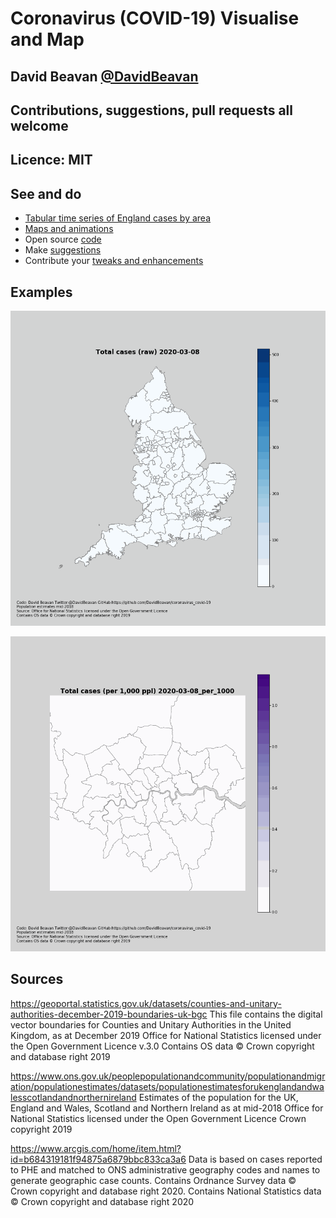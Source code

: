 # Coronavirus (COVID-19) Visualise and Map
## David Beavan [@DavidBeavan](https://twitter.com/DavidBeavan)
## Contributions, suggestions, pull requests all welcome
## Licence: MIT

## See and do

* [Tabular time series of England cases by area](https://github.com/DavidBeavan/coronavirus_covid-19/blob/master/data/secondary_sources/utla_cases_table/utla_cases.csv)
* [Maps and animations](https://github.com/DavidBeavan/coronavirus_covid-19/tree/master/outputs/maps)
* Open source [code](https://github.com/DavidBeavan/coronavirus_covid-19)
* Make [suggestions](https://github.com/DavidBeavan/coronavirus_covid-19/issues)
* Contribute your [tweaks and enhancements](https://github.com/DavidBeavan/coronavirus_covid-19/pulls)

## Examples

![England](https://github.com/DavidBeavan/coronavirus_covid-19/blob/master/outputs/maps/coronavirus_covid-19_england_map_raw_animation_2020-03-29.gif?raw=true)

![London](https://github.com/DavidBeavan/coronavirus_covid-19/blob/master/outputs/maps/coronavirus_covid-19_london_map_normalised_animation_2020-03-29.gif?raw=true)

## Sources

https://geoportal.statistics.gov.uk/datasets/counties-and-unitary-authorities-december-2019-boundaries-uk-bgc
This file contains the digital vector boundaries for Counties and Unitary Authorities in the United Kingdom, as at December 2019
Office for National Statistics licensed under the Open Government Licence v.3.0
Contains OS data © Crown copyright and database right 2019

https://www.ons.gov.uk/peoplepopulationandcommunity/populationandmigration/populationestimates/datasets/populationestimatesforukenglandandwalesscotlandandnorthernireland
Estimates of the population for the UK, England and Wales, Scotland and Northern Ireland as at mid-2018
Office for National Statistics licensed under the Open Government Licence
Crown copyright 2019

https://www.arcgis.com/home/item.html?id=b684319181f94875a6879bbc833ca3a6
Data is based on cases reported to PHE and matched to ONS administrative geography codes and names to generate geographic case counts.
Contains Ordnance Survey data © Crown copyright and database right 2020.  Contains National Statistics data © Crown copyright and database right 2020

